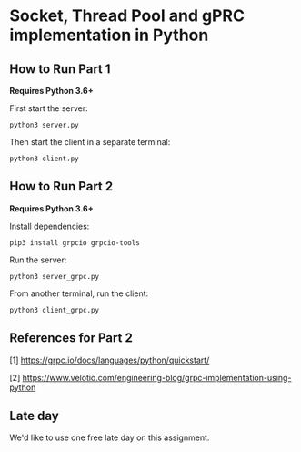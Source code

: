 # Socket, Thread Pool and gPRC implementation in Python

## How to Run Part 1

**Requires Python 3.6+**

First start the server:
```
python3 server.py
```

Then start the client in a separate terminal:
```
python3 client.py
```


## How to Run Part 2

**Requires Python 3.6+**

Install dependencies:
```
pip3 install grpcio grpcio-tools
```

Run the server:
```
python3 server_grpc.py
```

From another terminal, run the client:
```
python3 client_grpc.py
```

## References for Part 2
[1] https://grpc.io/docs/languages/python/quickstart/

[2] https://www.velotio.com/engineering-blog/grpc-implementation-using-python


## Late day 
We'd like to use one free late day on this assignment.
